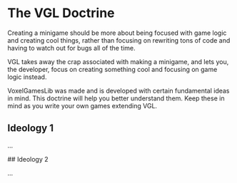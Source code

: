 # The VGL Doctrine

Creating a minigame should be more about being focused with game logic and creating cool things, rather than focusing on rewriting tons of code and having to watch out for bugs all of the time.

VGL takes away the crap associated with making a minigame, and lets you, the developer, focus on creating something cool and focusing on game logic instead.

VoxelGamesLib was made and is developed with certain fundamental ideas in mind. This doctrine will help you better understand them. Keep these in mind as you write your own games extending VGL.

## Ideology 1

...

## Ideology 2

...
